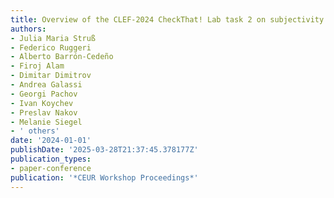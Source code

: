 ```yaml
---
title: Overview of the CLEF-2024 CheckThat! Lab task 2 on subjectivity in news articles
authors:
- Julia Maria Struß
- Federico Ruggeri
- Alberto Barrón-Cedeño
- Firoj Alam
- Dimitar Dimitrov
- Andrea Galassi
- Georgi Pachov
- Ivan Koychev
- Preslav Nakov
- Melanie Siegel
- ' others'
date: '2024-01-01'
publishDate: '2025-03-28T21:37:45.378177Z'
publication_types:
- paper-conference
publication: '*CEUR Workshop Proceedings*'
---
```

